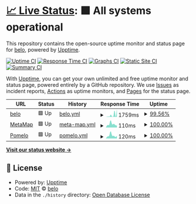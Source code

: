 # [📈 Live Status](https://demo.upptime.js.org): <!--live status--> **🟩 All systems operational**

This repository contains the open-source uptime monitor and status page for [belo](https://belo.app), powered by [Upptime](https://github.com/upptime/upptime).

[![Uptime CI](https://github.com/belo-app/status/workflows/Uptime%20CI/badge.svg)](https://github.com/belo-app/status/actions?query=workflow%3A%22Uptime+CI%22)
[![Response Time CI](https://github.com/belo-app/status/workflows/Response%20Time%20CI/badge.svg)](https://github.com/belo-app/status/actions?query=workflow%3A%22Response+Time+CI%22)
[![Graphs CI](https://github.com/belo-app/status/workflows/Graphs%20CI/badge.svg)](https://github.com/belo-app/status/actions?query=workflow%3A%22Graphs+CI%22)
[![Static Site CI](https://github.com/belo-app/status/workflows/Static%20Site%20CI/badge.svg)](https://github.com/belo-app/status/actions?query=workflow%3A%22Static+Site+CI%22)
[![Summary CI](https://github.com/belo-app/status/workflows/Summary%20CI/badge.svg)](https://github.com/belo-app/status/actions?query=workflow%3A%22Summary+CI%22)

With [Upptime](https://upptime.js.org), you can get your own unlimited and free uptime monitor and status page, powered entirely by a GitHub repository. We use [Issues](https://github.com/belo-app/status/issues) as incident reports, [Actions](https://github.com/belo-app/status/actions) as uptime monitors, and [Pages](https://demo.upptime.js.org) for the status page.

<!--start: status pages-->
<!-- This summary is generated by Upptime (https://github.com/upptime/upptime) -->
<!-- Do not edit this manually, your changes will be overwritten -->
<!-- prettier-ignore -->
| URL | Status | History | Response Time | Uptime |
| --- | ------ | ------- | ------------- | ------ |
| <img alt="" src="https://favicons.githubusercontent.com/api.belo.app" height="13"> [belo](https://api.belo.app/health) | 🟩 Up | [belo.yml](https://github.com/belo-app/status/commits/HEAD/history/belo.yml) | <details><summary><img alt="Response time graph" src="./graphs/belo/response-time-week.png" height="20"> 1759ms</summary><br><a href="https://status.belo.app/history/belo"><img alt="Response time 687" src="https://img.shields.io/endpoint?url=https%3A%2F%2Fraw.githubusercontent.com%2Fbelo-app%2Fstatus%2FHEAD%2Fapi%2Fbelo%2Fresponse-time.json"></a><br><a href="https://status.belo.app/history/belo"><img alt="24-hour response time 6752" src="https://img.shields.io/endpoint?url=https%3A%2F%2Fraw.githubusercontent.com%2Fbelo-app%2Fstatus%2FHEAD%2Fapi%2Fbelo%2Fresponse-time-day.json"></a><br><a href="https://status.belo.app/history/belo"><img alt="7-day response time 1759" src="https://img.shields.io/endpoint?url=https%3A%2F%2Fraw.githubusercontent.com%2Fbelo-app%2Fstatus%2FHEAD%2Fapi%2Fbelo%2Fresponse-time-week.json"></a><br><a href="https://status.belo.app/history/belo"><img alt="30-day response time 931" src="https://img.shields.io/endpoint?url=https%3A%2F%2Fraw.githubusercontent.com%2Fbelo-app%2Fstatus%2FHEAD%2Fapi%2Fbelo%2Fresponse-time-month.json"></a><br><a href="https://status.belo.app/history/belo"><img alt="1-year response time 687" src="https://img.shields.io/endpoint?url=https%3A%2F%2Fraw.githubusercontent.com%2Fbelo-app%2Fstatus%2FHEAD%2Fapi%2Fbelo%2Fresponse-time-year.json"></a></details> | <details><summary><a href="https://status.belo.app/history/belo">99.56%</a></summary><a href="https://status.belo.app/history/belo"><img alt="All-time uptime 99.93%" src="https://img.shields.io/endpoint?url=https%3A%2F%2Fraw.githubusercontent.com%2Fbelo-app%2Fstatus%2FHEAD%2Fapi%2Fbelo%2Fuptime.json"></a><br><a href="https://status.belo.app/history/belo"><img alt="24-hour uptime 100.00%" src="https://img.shields.io/endpoint?url=https%3A%2F%2Fraw.githubusercontent.com%2Fbelo-app%2Fstatus%2FHEAD%2Fapi%2Fbelo%2Fuptime-day.json"></a><br><a href="https://status.belo.app/history/belo"><img alt="7-day uptime 99.56%" src="https://img.shields.io/endpoint?url=https%3A%2F%2Fraw.githubusercontent.com%2Fbelo-app%2Fstatus%2FHEAD%2Fapi%2Fbelo%2Fuptime-week.json"></a><br><a href="https://status.belo.app/history/belo"><img alt="30-day uptime 99.84%" src="https://img.shields.io/endpoint?url=https%3A%2F%2Fraw.githubusercontent.com%2Fbelo-app%2Fstatus%2FHEAD%2Fapi%2Fbelo%2Fuptime-month.json"></a><br><a href="https://status.belo.app/history/belo"><img alt="1-year uptime 99.93%" src="https://img.shields.io/endpoint?url=https%3A%2F%2Fraw.githubusercontent.com%2Fbelo-app%2Fstatus%2FHEAD%2Fapi%2Fbelo%2Fuptime-year.json"></a></details>
| <img alt="" src="https://favicons.githubusercontent.com/api.getmati.com" height="13"> [MetaMap](https://api.getmati.com/health) | 🟩 Up | [meta-map.yml](https://github.com/belo-app/status/commits/HEAD/history/meta-map.yml) | <details><summary><img alt="Response time graph" src="./graphs/meta-map/response-time-week.png" height="20"> 110ms</summary><br><a href="https://status.belo.app/history/meta-map"><img alt="Response time 149" src="https://img.shields.io/endpoint?url=https%3A%2F%2Fraw.githubusercontent.com%2Fbelo-app%2Fstatus%2FHEAD%2Fapi%2Fmeta-map%2Fresponse-time.json"></a><br><a href="https://status.belo.app/history/meta-map"><img alt="24-hour response time 64" src="https://img.shields.io/endpoint?url=https%3A%2F%2Fraw.githubusercontent.com%2Fbelo-app%2Fstatus%2FHEAD%2Fapi%2Fmeta-map%2Fresponse-time-day.json"></a><br><a href="https://status.belo.app/history/meta-map"><img alt="7-day response time 110" src="https://img.shields.io/endpoint?url=https%3A%2F%2Fraw.githubusercontent.com%2Fbelo-app%2Fstatus%2FHEAD%2Fapi%2Fmeta-map%2Fresponse-time-week.json"></a><br><a href="https://status.belo.app/history/meta-map"><img alt="30-day response time 149" src="https://img.shields.io/endpoint?url=https%3A%2F%2Fraw.githubusercontent.com%2Fbelo-app%2Fstatus%2FHEAD%2Fapi%2Fmeta-map%2Fresponse-time-month.json"></a><br><a href="https://status.belo.app/history/meta-map"><img alt="1-year response time 149" src="https://img.shields.io/endpoint?url=https%3A%2F%2Fraw.githubusercontent.com%2Fbelo-app%2Fstatus%2FHEAD%2Fapi%2Fmeta-map%2Fresponse-time-year.json"></a></details> | <details><summary><a href="https://status.belo.app/history/meta-map">100.00%</a></summary><a href="https://status.belo.app/history/meta-map"><img alt="All-time uptime 100.00%" src="https://img.shields.io/endpoint?url=https%3A%2F%2Fraw.githubusercontent.com%2Fbelo-app%2Fstatus%2FHEAD%2Fapi%2Fmeta-map%2Fuptime.json"></a><br><a href="https://status.belo.app/history/meta-map"><img alt="24-hour uptime 100.00%" src="https://img.shields.io/endpoint?url=https%3A%2F%2Fraw.githubusercontent.com%2Fbelo-app%2Fstatus%2FHEAD%2Fapi%2Fmeta-map%2Fuptime-day.json"></a><br><a href="https://status.belo.app/history/meta-map"><img alt="7-day uptime 100.00%" src="https://img.shields.io/endpoint?url=https%3A%2F%2Fraw.githubusercontent.com%2Fbelo-app%2Fstatus%2FHEAD%2Fapi%2Fmeta-map%2Fuptime-week.json"></a><br><a href="https://status.belo.app/history/meta-map"><img alt="30-day uptime 100.00%" src="https://img.shields.io/endpoint?url=https%3A%2F%2Fraw.githubusercontent.com%2Fbelo-app%2Fstatus%2FHEAD%2Fapi%2Fmeta-map%2Fuptime-month.json"></a><br><a href="https://status.belo.app/history/meta-map"><img alt="1-year uptime 100.00%" src="https://img.shields.io/endpoint?url=https%3A%2F%2Fraw.githubusercontent.com%2Fbelo-app%2Fstatus%2FHEAD%2Fapi%2Fmeta-map%2Fuptime-year.json"></a></details>
| <img alt="" src="https://favicons.githubusercontent.com/api.pomelo.la" height="13"> [Pomelo](https://api.pomelo.la/ping) | 🟩 Up | [pomelo.yml](https://github.com/belo-app/status/commits/HEAD/history/pomelo.yml) | <details><summary><img alt="Response time graph" src="./graphs/pomelo/response-time-week.png" height="20"> 120ms</summary><br><a href="https://status.belo.app/history/pomelo"><img alt="Response time 190" src="https://img.shields.io/endpoint?url=https%3A%2F%2Fraw.githubusercontent.com%2Fbelo-app%2Fstatus%2FHEAD%2Fapi%2Fpomelo%2Fresponse-time.json"></a><br><a href="https://status.belo.app/history/pomelo"><img alt="24-hour response time 102" src="https://img.shields.io/endpoint?url=https%3A%2F%2Fraw.githubusercontent.com%2Fbelo-app%2Fstatus%2FHEAD%2Fapi%2Fpomelo%2Fresponse-time-day.json"></a><br><a href="https://status.belo.app/history/pomelo"><img alt="7-day response time 120" src="https://img.shields.io/endpoint?url=https%3A%2F%2Fraw.githubusercontent.com%2Fbelo-app%2Fstatus%2FHEAD%2Fapi%2Fpomelo%2Fresponse-time-week.json"></a><br><a href="https://status.belo.app/history/pomelo"><img alt="30-day response time 190" src="https://img.shields.io/endpoint?url=https%3A%2F%2Fraw.githubusercontent.com%2Fbelo-app%2Fstatus%2FHEAD%2Fapi%2Fpomelo%2Fresponse-time-month.json"></a><br><a href="https://status.belo.app/history/pomelo"><img alt="1-year response time 190" src="https://img.shields.io/endpoint?url=https%3A%2F%2Fraw.githubusercontent.com%2Fbelo-app%2Fstatus%2FHEAD%2Fapi%2Fpomelo%2Fresponse-time-year.json"></a></details> | <details><summary><a href="https://status.belo.app/history/pomelo">100.00%</a></summary><a href="https://status.belo.app/history/pomelo"><img alt="All-time uptime 100.00%" src="https://img.shields.io/endpoint?url=https%3A%2F%2Fraw.githubusercontent.com%2Fbelo-app%2Fstatus%2FHEAD%2Fapi%2Fpomelo%2Fuptime.json"></a><br><a href="https://status.belo.app/history/pomelo"><img alt="24-hour uptime 100.00%" src="https://img.shields.io/endpoint?url=https%3A%2F%2Fraw.githubusercontent.com%2Fbelo-app%2Fstatus%2FHEAD%2Fapi%2Fpomelo%2Fuptime-day.json"></a><br><a href="https://status.belo.app/history/pomelo"><img alt="7-day uptime 100.00%" src="https://img.shields.io/endpoint?url=https%3A%2F%2Fraw.githubusercontent.com%2Fbelo-app%2Fstatus%2FHEAD%2Fapi%2Fpomelo%2Fuptime-week.json"></a><br><a href="https://status.belo.app/history/pomelo"><img alt="30-day uptime 100.00%" src="https://img.shields.io/endpoint?url=https%3A%2F%2Fraw.githubusercontent.com%2Fbelo-app%2Fstatus%2FHEAD%2Fapi%2Fpomelo%2Fuptime-month.json"></a><br><a href="https://status.belo.app/history/pomelo"><img alt="1-year uptime 100.00%" src="https://img.shields.io/endpoint?url=https%3A%2F%2Fraw.githubusercontent.com%2Fbelo-app%2Fstatus%2FHEAD%2Fapi%2Fpomelo%2Fuptime-year.json"></a></details>

<!--end: status pages-->

[**Visit our status website →**](https://demo.upptime.js.org)

## 📄 License

- Powered by: [Upptime](https://github.com/upptime/upptime)
- Code: [MIT](./LICENSE) © [belo](https://belo.app)
- Data in the `./history` directory: [Open Database License](https://opendatacommons.org/licenses/odbl/1-0/)
